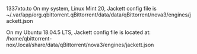 1337xto.to
On my system, Linux Mint 20, Jackett config file is
~/.var/app/org.qbittorrent.qBittorrent/data/data/qBittorrent/nova3/engines/jackett.json

On my Ubuntu 18.04.5 LTS, Jackett config file is located at:
/home/qbittorrent-nox/.local/share/data/qBittorrent/nova3/engines/jackett.json